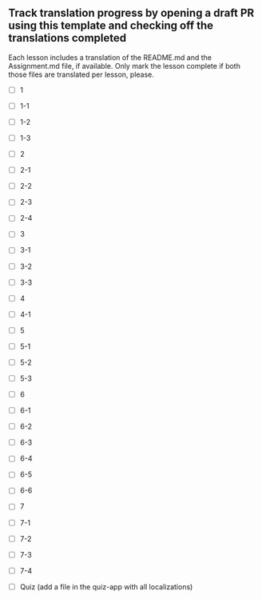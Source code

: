 ## Track translation progress by opening a draft PR using this template and checking off the translations completed

Each lesson includes a translation of the README.md and the Assignment.md file, if available. Only mark the lesson complete if both those files are translated per lesson, please.

- [ ] 1
- [ ] 1-1
- [ ] 1-2
- [ ] 1-3
- [ ] 2
- [ ] 2-1
- [ ] 2-2
- [ ] 2-3
- [ ] 2-4
- [ ] 3
- [ ] 3-1
- [ ] 3-2
- [ ] 3-3
- [ ] 4
- [ ] 4-1
- [ ] 5
- [ ] 5-1
- [ ] 5-2
- [ ] 5-3
- [ ] 6
- [ ] 6-1
- [ ] 6-2
- [ ] 6-3
- [ ] 6-4
- [ ] 6-5
- [ ] 6-6
- [ ] 7
- [ ] 7-1
- [ ] 7-2
- [ ] 7-3
- [ ] 7-4

- [ ] Quiz (add a file in the quiz-app with all localizations)
